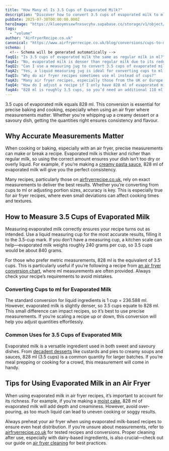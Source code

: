 ```yaml
---
title: "How Many ml Is 3.5 Cups of Evaporated Milk?"
description: "Discover how to convert 3.5 cups of evaporated milk to ml for perfect baking and cooking every time. Get precise measurements now!"
pubDate: 2025-07-30T00:00:00.000Z
heroImage: "https://klueoymssxwfnxsvcyhv.supabase.co/storage/v1/object/public/Shmucket/how-many-ml-is-3-5-cups-of-evaporated-milk.webp"
tags:
  - "volume"
author: "AirFryerRecipe.co.uk"
canonical: "https://www.airfryerrecipe.co.uk/blog/conversions/cups-to-ml/how-many-ml-is-3-5-cups-of-evaporated-milk"
schema: |
  <!-- Schema will be generated automatically -->
faqQ1: "Is 3.5 cups of evaporated milk the same as regular milk in ml?"
faqA1: "No, evaporated milk is denser than regular milk due to its reduced water content. While 3.5 cups of regular milk is roughly 828 ml, evaporated milk’s consistency means it’s slightly heavier per cup. Always measure evaporated milk separately for accuracy."
faqQ2: "Can I use a measuring jug to convert 3.5 cups of evaporated milk to ml?"
faqA2: "Yes, a liquid measuring jug is ideal for converting cups to ml. Fill it to the 3.5-cup mark, and you’ll have approximately 828 ml of evaporated milk. For even greater precision, use a kitchen scale—3.5 cups weigh around 840 grams."
faqQ3: "Why do air fryer recipes sometimes use ml instead of cups?"
faqA3: "Many air fryer recipes, especially those from the UK or Europe, use metric measurements for consistency. Ml measurements are more precise, which is crucial for air fryer cooking where small variations can affect results. Always check your recipe’s preferred units."
faqQ4: "How do I adjust a recipe if I only have 828 ml of evaporated milk but need 4 cups?"
faqA4: "828 ml is roughly 3.5 cups, so you’d need an additional 118 ml (½ cup) to reach 4 cups. If you’re short, you can dilute regular milk slightly to mimic evaporated milk’s consistency, but this may affect richness. For best results, stick to the exact measurement."
---
```

<p>3.5 cups of evaporated milk equals 828 ml. This conversion is essential for precise baking and cooking, especially when using an air fryer where measurements matter. Whether you're whipping up a creamy dessert or a savoury dish, getting the quantities right ensures consistency and flavour.</p>

<h2>Why Accurate Measurements Matter</h2>
<p>When cooking or baking, especially with an air fryer, precise measurements can make or break a recipe. Evaporated milk is thicker and richer than regular milk, so using the correct amount ensures your dish isn’t too dry or overly liquid. For example, if you’re making a <a href=https://www.airfryerrecipe.co.uk/recipes>creamy pasta sauce</a>, 828 ml of evaporated milk will give you the perfect consistency.</p>
<p>Many recipes, particularly those on <a href=https://www.airfryerrecipe.co.uk/>airfryerrecipe.co.uk</a>, rely on exact measurements to deliver the best results. Whether you’re converting from cups to ml or adjusting portion sizes, accuracy is key. This is especially true for air fryer recipes, where even small deviations can affect cooking times and textures.</p>

<h2>How to Measure 3.5 Cups of Evaporated Milk</h2>
<p>Measuring evaporated milk correctly ensures your recipe turns out as intended. Use a liquid measuring cup for the most accurate results, filling it to the 3.5-cup mark. If you don’t have a measuring cup, a kitchen scale can help—evaporated milk weighs roughly 240 grams per cup, so 3.5 cups would be about 840 grams.</p>
<p>For those who prefer metric measurements, 828 ml is the equivalent of 3.5 cups. This is particularly useful if you’re following a recipe from <a href=https://www.airfryerrecipe.co.uk/air-fryer-conversion-chart>an air fryer conversion chart</a>, where ml measurements are often provided. Always check your recipe’s requirements to avoid mistakes.</p>

<h3>Converting Cups to ml for Evaporated Milk</h3>
<p>The standard conversion for liquid ingredients is 1 cup = 236.588 ml. However, evaporated milk is slightly denser, so 3.5 cups equate to 828 ml. This small difference can impact recipes, so it’s best to use precise measurements. If you’re scaling a recipe up or down, this conversion will help you adjust quantities effortlessly.</p>

<h3>Common Uses for 3.5 Cups of Evaporated Milk</h3>
<p>Evaporated milk is a versatile ingredient used in both sweet and savoury dishes. From <a href=https://www.airfryerrecipe.co.uk/recipe-category/dessert>decadent desserts</a> like custards and pies to creamy soups and sauces, 828 ml (3.5 cups) is a common quantity for larger batches. If you’re meal prepping or cooking for a crowd, this measurement will come in handy.</p>

<h2>Tips for Using Evaporated Milk in an Air Fryer</h2>
<p>When using evaporated milk in air fryer recipes, it’s important to account for its richness. For example, if you’re making a <a href=https://www.airfryerrecipe.co.uk/recipe-category/cakes>moist cake</a>, 828 ml of evaporated milk will add depth and creaminess. However, avoid over-pouring, as too much liquid can lead to uneven cooking or soggy results.</p>
<p>Always preheat your air fryer when using evaporated milk-based recipes to ensure even heat distribution. If you’re unsure about measurements, refer to <a href=https://www.airfryerrecipe.co.uk/>airfryerrecipe.co.uk</a> for tested recipes and conversions. Proper cleaning after use, especially with dairy-based ingredients, is also crucial—check out our guide on <a href=https://www.airfryerrecipe.co.uk/air-fryer-cleaner>air fryer cleaning</a> for best practices.</p>
